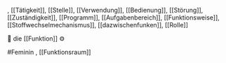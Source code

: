, [[Tätigkeit]], [[Stelle]], [[Verwendung]], [[Bedienung]], [[Störung]], [[Zuständigkeit]], [[Programm]], [[Aufgabenbereich]], [[Funktionsweise]], [[Stoffwechselmechanismus]], [[dazwischenfunken]], [[Rolle]]

🔴 die [[Funktion]] ⚙️


#Feminin , [[Funktionsraum]]